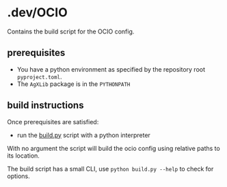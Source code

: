 # .dev/OCIO

Contains the build script for the OCIO config.

## prerequisites

- You have a python environment as specified by the repository root `pyproject.toml`.
- The `AgXLib` package is in the `PYTHONPATH`

## build instructions

Once prerequisites are satisfied:
- run the [build.py](build.py) script with a python interpreter

With no argument the script will build the ocio config using relative paths to
its location.

The build script has a small CLI, use `python build.py --help` to check for 
options.

